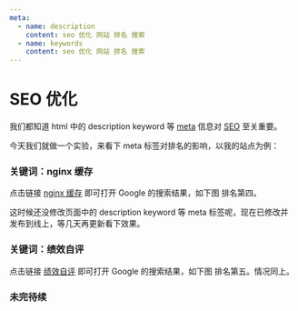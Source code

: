 ```yaml
---
meta:
  - name: description
    content: seo 优化 网站 排名 搜索
  - name: keywords
    content: seo 优化 网站 排名 搜索
---
```

# SEO 优化

我们都知道 html 中的 description keyword 等 [meta](https://www.w3schools.com/tags/tag_meta.asp) 信息对 [SEO](https://zh.wikipedia.org/zh-hans/%E6%90%9C%E5%B0%8B%E5%BC%95%E6%93%8E%E6%9C%80%E4%BD%B3%E5%8C%96) 至关重要。

<ImgView title="SEO 优化" url="https://3.z.wiki/autoupload/20240125/TOYj.159X318-image.png" />

今天我们就做一个实验，来看下 meta 标签对排名的影响，以我的站点为例：

### 关键词：nginx 缓存

点击链接 [nginx 缓存](https://www.google.com/search?q=nginx+%E7%BC%93%E5%AD%98&oq=nginx+%E7%BC%93%E5%AD%98&gs_lcrp=EgZjaHJvbWUyBggAEEUYOTIGCAEQRRg8MgYIAhBFGDwyBggDEEUYPdIBBzIwM2owajGoAgCwAgA&sourceid=chrome&ie=UTF-8)
即可打开 Google 的搜索结果，如下图 排名第四。

<ImgView title="SEO 优化" url="https://1.z.wiki/autoupload/20240124/vnUE.1546X2096-Pasted_Graphic_1.png" />

这时候还没修改页面中的 description keyword 等 meta 标签呢，现在已修改并发布到线上，等几天再更新看下效果。


### 关键词：绩效自评


点击链接 [绩效自评](https://www.google.com/search?q=%E7%BB%A9%E6%95%88%E8%87%AA%E8%AF%84&oq=%E7%BB%A9%E6%95%88%E8%87%AA%E8%AF%84&gs_lcrp=EgZjaHJvbWUqBggAEEUYOzIGCAAQRRg7MgYIARBFGDsyBggCEEUYPTIGCAMQRRg8MgYIBBBFGDzSAQgzODMzajBqMagCALACAA&sourceid=chrome&ie=UTF-8)
即可打开 Google 的搜索结果，如下图 排名第五。情况同上。

<ImgView title="SEO 优化" url="https://7.z.wiki/autoupload/20240124/IIRL.2144X2200-Pasted_Graphic_2.png" />



### 未完待续

<ImgView title="SEO 优化" url="https://7.z.wiki/autoupload/20240124/Mt5R.224X224-image.png" />
